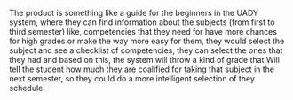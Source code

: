 The product is something like a guide for the beginners in the UADY system, where they can find information about the subjects (from first to third semester) like, competencies that they need for have more chances for high grades or make the way more easy for them, they would select the subject and see a checklist of competencies, they can select the ones that they had and based on this, the system will throw a kind of grade that Will tell the student how much they are coalified for taking that subject in the next semester, so they could do a more intelligent selection of they schedule. 
